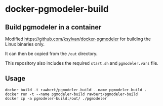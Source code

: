 # docker-pgmodeler-build

## Build pgmodeler in a container

Modified https://github.com/ksylvan/docker-pgmodeler for building the Linux binaries only.

It can then be copied from the `/out` directory.

This repository also includes the required `start.sh` and `pgmodeler.vars` file.

## Usage

```
docker build -t rawbert/pgmodeler-build --name pgmodeler-build .
docker run -t --name pgmodeler-build rawbert/pgmodeler-build
docker cp -a pgmodeler-build:/out/ ./pgmodeler
```
